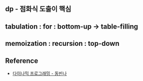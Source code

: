 ## dp - 점화식 도출이 핵심

## tabulation : for : bottom-up -> table-filling

## memoization : recursion : top-down

## Reference

- [다이나믹 프로그래밍 - 동빈나](https://www.youtube.com/watch?v=5Lu34WIx2Us)
